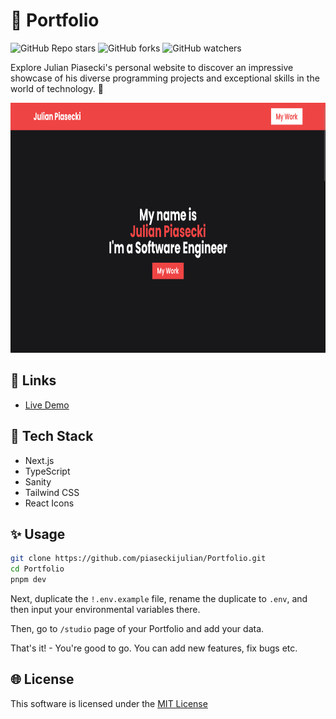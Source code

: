 # 🚀 Portfolio

![GitHub Repo stars](https://img.shields.io/github/stars/piaseckijulian/Portfolio?style=for-the-badge)
![GitHub forks](https://img.shields.io/github/forks/piaseckijulian/Portfolio?style=for-the-badge)
![GitHub watchers](https://img.shields.io/github/watchers/piaseckijulian/Portfolio?style=for-the-badge)

Explore Julian Piasecki's personal website to discover an impressive showcase of his diverse programming projects and exceptional skills in the world of technology. 🚀

<img src="./public/thumbnail.png" alt="Image of Portfolio" width="800" height="400" />

## 🔗 Links

- [Live Demo](https://julian-portfolio.vercel.app)

## 📐 Tech Stack

- Next.js
- TypeScript
- Sanity
- Tailwind CSS
- React Icons

## ✨ Usage

```bash
git clone https://github.com/piaseckijulian/Portfolio.git
cd Portfolio
pnpm dev
```

Next, duplicate the `!.env.example` file, rename the duplicate to `.env`, and then input your environmental variables there.

Then, go to `/studio` page of your Portfolio and add your data.

That's it! - You're good to go. You can add new features, fix bugs etc.

## 🌐 License

This software is licensed under the [MIT License](https://github.com/piaseckijulian/Portfolio/blob/main/LICENSE)
